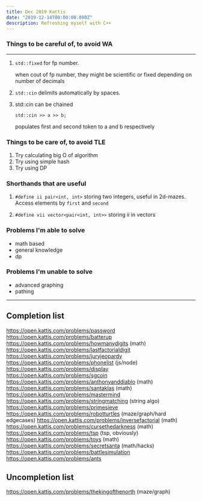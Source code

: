 ```yaml
---
title: Dec 2019 Kattis
date: "2019-12-14T00:00:00.000Z"
description: Refreshing myself with C++
---
```


### Things to be careful of, to avoid WA

---

1. `std::fixed` for fp number.

   when cout of fp number, they might be scientific or fixed depending on number of decimals

2. `std::cin` delimits automatically by spaces.

3. std::cin can be chained

   `std::cin >> a >> b;`

   populates first and second token to a and b respectively

### Things to be care of, to avoid TLE

1. Try calculating big O of algorithm
2. Try using simple hash
3. Try using DP

### Shorthands that are useful

1. `#define ii pair<int, int>`
   storing two integers, useful in 2d-mazes. Access elements by `first` and `second`

2. `#define vii vector<pair<int, int>>`
   storing ii in vectors

### Problems I'm able to solve

- math based
- general knowledge
- dp

### Problems I'm unable to solve

- advanced graphing
- pathing

---

## Completion list

https://open.kattis.com/problems/password
https://open.kattis.com/problems/batterup
https://open.kattis.com/problems/howmanydigits (math)
https://open.kattis.com/problems/lastfactorialdigit
https://open.kattis.com/problems/juryjeopardy
https://open.kattis.com/problems/phonelist (js/node)
https://open.kattis.com/problems/display
https://open.kattis.com/problems/sgcoin
https://open.kattis.com/problems/anthonyanddiablo (math)
https://open.kattis.com/problems/santaklas (math)
https://open.kattis.com/problems/mastermind
https://open.kattis.com/problems/stringmatching (string algo)
https://open.kattis.com/problems/primesieve
https://open.kattis.com/problems/robotturtles (maze/graph/hard edgecases)
https://open.kattis.com/problems/inversefactorial (math)
https://open.kattis.com/problems/cursethedarkness (math)
https://open.kattis.com/problems/tsp (tsp, obviously)
https://open.kattis.com/problems/toys (math)
https://open.kattis.com/problems/secretsanta (math/hacks)
https://open.kattis.com/problems/battlesimulation
https://open.kattis.com/problems/ants

## Uncompletion list

https://open.kattis.com/problems/thekingofthenorth (maze/graph)

<!-- commented out section
#### 13 Dec

Score: 163.7 Rank: 2595

#### 14 Dec

Score: 172.3 Rank: 2417

#### 15 Dec

Score: 178.6 Rank: 2306

### 17 Dec

Score: 186.6 Rank: 2203

### 18 Dec

Score: 189.1 Rank: 2168

### 21 Dec

Score: 204.1 Rank: 1978

### 24 Dec

Score: 209.7Rank: 1914

### 25 Dec

Score: 239.6 Rank: 1624

### 30 Dec

Score: 241.8 Rank: 1613

### 1 Jan

Score
-->
